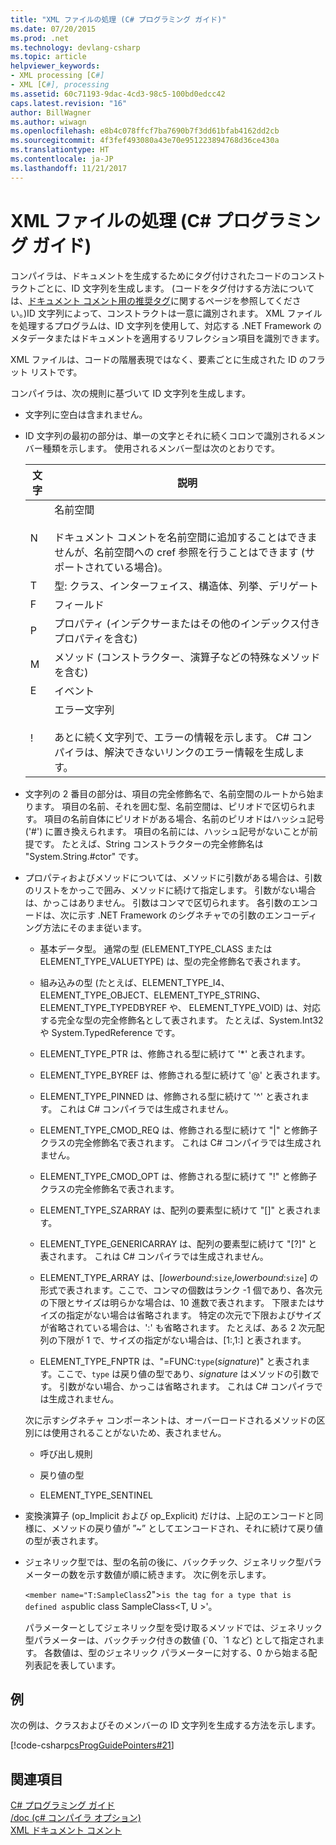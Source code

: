 ```yaml
---
title: "XML ファイルの処理 (C# プログラミング ガイド)"
ms.date: 07/20/2015
ms.prod: .net
ms.technology: devlang-csharp
ms.topic: article
helpviewer_keywords:
- XML processing [C#]
- XML [C#], processing
ms.assetid: 60c71193-9dac-4cd3-98c5-100bd0edcc42
caps.latest.revision: "16"
author: BillWagner
ms.author: wiwagn
ms.openlocfilehash: e8b4c078ffcf7ba7690b7f3dd61bfab4162dd2cb
ms.sourcegitcommit: 4f3fef493080a43e70e951223894768d36ce430a
ms.translationtype: HT
ms.contentlocale: ja-JP
ms.lasthandoff: 11/21/2017
---
```

# <a name="processing-the-xml-file-c-programming-guide"></a>XML ファイルの処理 (C# プログラミング ガイド)
コンパイラは、ドキュメントを生成するためにタグ付けされたコードのコンストラクトごとに、ID 文字列を生成します。 (コードをタグ付けする方法については、[ドキュメント コメント用の推奨タグ](../../../csharp/programming-guide/xmldoc/recommended-tags-for-documentation-comments.md)に関するページを参照してください。)ID 文字列によって、コンストラクトは一意に識別されます。 XML ファイルを処理するプログラムは、ID 文字列を使用して、対応する .NET Framework のメタデータまたはドキュメントを適用するリフレクション項目を識別できます。  
  
 XML ファイルは、コードの階層表現ではなく、要素ごとに生成された ID のフラット リストです。  
  
 コンパイラは、次の規則に基づいて ID 文字列を生成します。  
  
-   文字列に空白は含まれません。  
  
-   ID 文字列の最初の部分は、単一の文字とそれに続くコロンで識別されるメンバー種類を示します。 使用されるメンバー型は次のとおりです。  
  
    |文字|説明|  
    |---------------|-----------------|  
    |N|名前空間<br /><br /> ドキュメント コメントを名前空間に追加することはできませんが、名前空間への cref 参照を行うことはできます (サポートされている場合)。|  
    |T|型: クラス、インターフェイス、構造体、列挙、デリゲート|  
    |F|フィールド|  
    |P|プロパティ (インデクサーまたはその他のインデックス付きプロパティを含む)|  
    |M|メソッド (コンストラクター、演算子などの特殊なメソッドを含む)|  
    |E|イベント|  
    |!|エラー文字列<br /><br /> あとに続く文字列で、エラーの情報を示します。 C# コンパイラは、解決できないリンクのエラー情報を生成します。|  
  
-   文字列の 2 番目の部分は、項目の完全修飾名で、名前空間のルートから始まります。 項目の名前、それを囲む型、名前空間は、ピリオドで区切られます。 項目の名前自体にピリオドがある場合、名前のピリオドはハッシュ記号 ('#') に置き換えられます。 項目の名前には、ハッシュ記号がないことが前提です。 たとえば、String コンストラクターの完全修飾名は "System.String.#ctor" です。  
  
-   プロパティおよびメソッドについては、メソッドに引数がある場合は、引数のリストをかっこで囲み、メソッドに続けて指定します。 引数がない場合は、かっこはありません。 引数はコンマで区切られます。 各引数のエンコードは、次に示す .NET Framework のシグネチャでの引数のエンコーディング方法にそのまま従います。  
  
    -   基本データ型。 通常の型 (ELEMENT_TYPE_CLASS または ELEMENT_TYPE_VALUETYPE) は、型の完全修飾名で表されます。  
  
    -   組み込みの型 (たとえば、ELEMENT_TYPE_I4、ELEMENT_TYPE_OBJECT、ELEMENT_TYPE_STRING、ELEMENT_TYPE_TYPEDBYREF や、 ELEMENT_TYPE_VOID) は、対応する完全な型の完全修飾名として表されます。 たとえば、System.Int32 や System.TypedReference です。  
  
    -   ELEMENT_TYPE_PTR は、修飾される型に続けて '*' と表されます。  
  
    -   ELEMENT_TYPE_BYREF は、修飾される型に続けて '@' と表されます。  
  
    -   ELEMENT_TYPE_PINNED は、修飾される型に続けて '^' と表されます。 これは C# コンパイラでは生成されません。  
  
    -   ELEMENT_TYPE_CMOD_REQ は、修飾される型に続けて "&#124;" と修飾子クラスの完全修飾名で表されます。 これは C# コンパイラでは生成されません。  
  
    -   ELEMENT_TYPE_CMOD_OPT は、修飾される型に続けて "!" と修飾子クラスの完全修飾名で表されます。  
  
    -   ELEMENT_TYPE_SZARRAY は、配列の要素型に続けて "[]" と表されます。  
  
    -   ELEMENT_TYPE_GENERICARRAY は、配列の要素型に続けて "[?]" と表されます。 これは C# コンパイラでは生成されません。  
  
    -   ELEMENT_TYPE_ARRAY は、[*lowerbound*:`size`,*lowerbound*:`size`] の形式で表されます。ここで、コンマの個数はランク -1 個であり、各次元の下限とサイズは明らかな場合は、10 進数で表されます。 下限またはサイズの指定がない場合は省略されます。 特定の次元で下限およびサイズが省略されている場合は、':' も省略されます。 たとえば、ある 2 次元配列の下限が 1 で、サイズの指定がない場合は、[1:,1:] と表されます。  
  
    -   ELEMENT_TYPE_FNPTR は、"=FUNC:`type`(*signature*)" と表されます。ここで、`type` は戻り値の型であり、*signature* はメソッドの引数です。 引数がない場合、かっこは省略されます。 これは C# コンパイラでは生成されません。  
  
     次に示すシグネチャ コンポーネントは、オーバーロードされるメソッドの区別には使用されることがないため、表されません。  
  
    -   呼び出し規則  
  
    -   戻り値の型  
  
    -   ELEMENT_TYPE_SENTINEL  
  
-   変換演算子 (op_Implicit および op_Explicit) だけは、上記のエンコードと同様に、メソッドの戻り値が ”~” としてエンコードされ、それに続けて戻り値の型が表されます。  
  
-   ジェネリック型では、型の名前の後に、バックチック、ジェネリック型パラメーターの数を示す数値が順に続きます。  次に例を示します。  
  
     `<member name="T:SampleClass`2">` is the tag for a type that is defined as `public class SampleClass\<T, U >'。  
  
     パラメーターとしてジェネリック型を受け取るメソッドでは、ジェネリック型パラメーターは、バックチック付きの数値 (\`0、`1 など) として指定されます。  各数値は、型のジェネリック パラメーターに対する、0 から始まる配列表記を表しています。  
  
## <a name="examples"></a>例  
 次の例は、クラスおよびそのメンバーの ID 文字列を生成する方法を示します。  
  
 [!code-csharp[csProgGuidePointers#21](../../../csharp/programming-guide/unsafe-code-pointers/codesnippet/CSharp/processing-the-xml-file_1.cs)]  
  
## <a name="see-also"></a>関連項目  
 [C# プログラミング ガイド](../../../csharp/programming-guide/index.md)  
 [/doc (c# コンパイラ オプション)](../../../csharp/language-reference/compiler-options/doc-compiler-option.md)  
 [XML ドキュメント コメント](../../../csharp/programming-guide/xmldoc/xml-documentation-comments.md)
